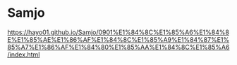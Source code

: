 # Samjo

https://hayo01.github.io/Samjo/0901%E1%84%8C%E1%85%A6%E1%84%8E%E1%85%AE%E1%86%AF%E1%84%8C%E1%85%A9%E1%84%87%E1%85%A7%E1%86%AF%E1%84%80%E1%85%AA%E1%84%8C%E1%85%A6/index.html
